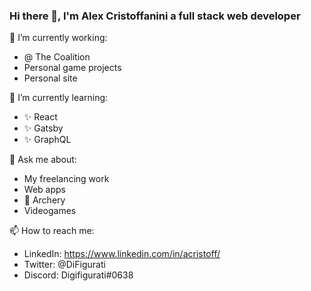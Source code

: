 ### Hi there 👋, I'm Alex Cristoffanini a full stack web developer

🔭 I’m currently working:
- @ The Coalition
- Personal game projects
- Personal site

🌱 I’m currently learning:
- ✨ React
- ✨ Gatsby
- ✨ GraphQL

💬 Ask me about:
- My freelancing work
- Web apps
- 🏹 Archery
- Videogames

📫 How to reach me:
- LinkedIn: https://www.linkedin.com/in/acristoff/
- Twitter: @DiFigurati
- Discord: Digifigurati#0638
<!--
**ACristoff/ACristoff** is a ✨ _special_ ✨ repository because its `README.md` (this file) appears on your GitHub profile.

Here are some ideas to get you started:

- 🔭 I’m currently working on ...
- 🌱 I’m currently learning ...
- 👯 I’m looking to collaborate on ...
- 🤔 I’m looking for help with ...
- 💬 Ask me about ...
- 📫 How to reach me: ...
- 😄 Pronouns: ...
- ⚡ Fun fact: ...
-->
